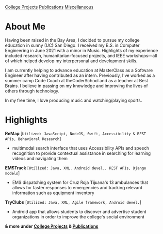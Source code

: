 <!---
[Markdown](https://guides.github.com/features/mastering-markdown/)
# Header 1
## Header 2
### Header 3
[Link](url) and ![Image](src)
**Bold** and _Italic_ and `Code` text
-->
[college projects page]: /college_projects/college_projects.md
[publications page]: /publications/publications.md
[miscellaneous page]: /miscellaneous/miscellaneous.md

[College Projects][college projects page]
[Publications][publications page]
[Miscellaneous][miscellaneous page] 


# About Me

Having been raised in the Bay Area, I decided to pursue my college education in sunny (UC) San Diego. I received my B.S. in Computer Engineering in June 2021 with a minor in Music. Highlights of my experience included research, humanitarian-focused projects, and IEEE workshops—all of which helped develop my interpersonal and development skills.

I am currently helping to advance education at MasterClass as a Software Engineer after having contributed as an intern. Previously, I've worked as a summer camp Code Coach at theCoderSchool and as a teacher at Best Brains. I believe in passing on my knowledge and improving the lives of others through technology.

In my free time, I love producing music and watching/playing sports.


# Highlights

**ReMap** [`Utilized: JavaScript, NodeJS, Swift, Accessibility & REST APIs, Behavioral Research`]
- multimodal search interface that uses Accessibility APIs and speech recognition to provide contextual assistance in searching for learning videos and navigating them

**EMSTrack** [`Utilized: Java, XML, Android devel., REST APIs, Django models`]
- EMS dispatching system for Cruz Roja Tijuana's 13 ambulances that allows for faster responses to emergencies and tracking relevant information such as equipment inventory

**TryClubs** [`Utilized: Java, XML, Agile framework, Android devel.`]
- Android app that allows students to discover and advertise student organizations in order to improve the college's social environment

**& more under [College Projects][college projects page] & [Publications][publications page]**
